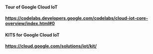 #### Tour of Google Cloud IoT
#### https://codelabs.developers.google.com/codelabs/cloud-iot-core-overview/index.html#0

#### KITS for Google Cloud IoT
#### https://cloud.google.com/solutions/iot/kit/
